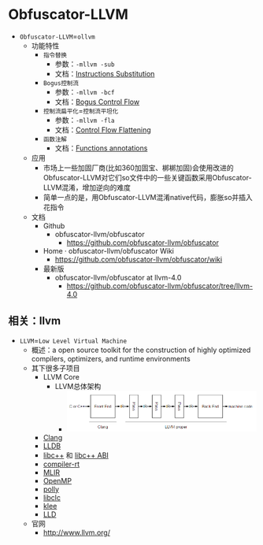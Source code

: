 # Obfuscator-LLVM

* `Obfuscator-LLVM`=`ollvm`
  * 功能特性
    * `指令替换`
      * 参数：`-mllvm -sub`
      * 文档：[Instructions Substitution](https://github.com/obfuscator-llvm/obfuscator/wiki/Instructions-Substitution)
    * `Bogus控制流`
      * 参数：`-mllvm -bcf`
      * 文档：[Bogus Control Flow](https://github.com/obfuscator-llvm/obfuscator/wiki/Bogus-Control-Flow)
    * `控制流扁平化`=`控制流平坦化`
      * 参数：`-mllvm -fla`
      * 文档：[Control Flow Flattening](https://github.com/obfuscator-llvm/obfuscator/wiki/Bogus-Control-Flow)
    * `函数注解`
      * 文档：[Functions annotations](https://github.com/obfuscator-llvm/obfuscator/wiki/Bogus-Control-Flow)
  * 应用
    * 市场上一些加固厂商(比如360加固宝、梆梆加固)会使用改进的Obfuscator-LLVM对它们so文件中的一些关键函数采用Obfuscator-LLVM混淆，增加逆向的难度
    * 简单一点的是，用Obfuscator-LLVM混淆native代码，膨胀so并插入花指令
  * 文档
    * Github
      * obfuscator-llvm/obfuscator
        * https://github.com/obfuscator-llvm/obfuscator
    * Home · obfuscator-llvm/obfuscator Wiki
      * https://github.com/obfuscator-llvm/obfuscator/wiki
    * 最新版
      * obfuscator-llvm/obfuscator at llvm-4.0
        * https://github.com/obfuscator-llvm/obfuscator/tree/llvm-4.0

## 相关：llvm

* `LLVM`=`Low Level Virtual Machine`
  * 概述：a open source toolkit for the construction of highly optimized compilers, optimizers, and runtime environments
  * 其下很多子项目
    * LLVM Core
      * LLVM总体架构
        * ![llvm_core_arch_flow](../../../assets/img/llvm_core_arch_flow.png)
    * [Clang](http://clang.llvm.org/)
    * [LLDB](http://lldb.llvm.org/)
    * [libc++](http://libcxx.llvm.org/) 和 [libc++ ABI](http://libcxxabi.llvm.org/)
    * [compiler-rt](http://compiler-rt.llvm.org/)
    * [MLIR](http://mlir.llvm.org/)
    * [OpenMP](http://openmp.llvm.org/)
    * [polly](http://polly.llvm.org/)
    * [libclc](http://libclc.llvm.org/)
    * [klee](http://klee.llvm.org/)
    * [LLD](http://lld.llvm.org/)
  * 官网
    * http://www.llvm.org/
